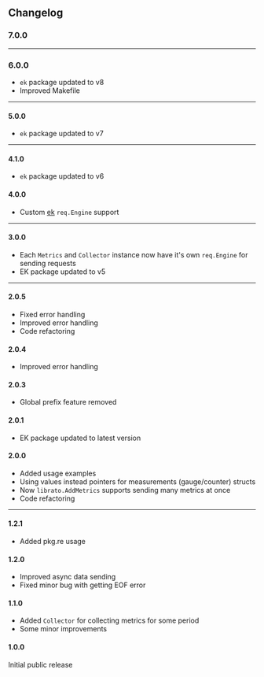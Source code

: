 ## Changelog

### 7.0.0

---

### 6.0.0

* `ek` package updated to v8
* Improved Makefile

---

#### 5.0.0

* `ek` package updated to v7

---

#### 4.1.0

* `ek` package updated to v6

#### 4.0.0

* Custom [ek](https://github.com/essentialkaos/ek) `req.Engine` support

---

#### 3.0.0

* Each `Metrics` and `Collector` instance now have it's own `req.Engine` for sending requests
* EK package updated to v5

---

#### 2.0.5

* Fixed error handling
* Improved error handling
* Code refactoring

#### 2.0.4

* Improved error handling

#### 2.0.3

* Global prefix feature removed

#### 2.0.1

* EK package updated to latest version

#### 2.0.0

* Added usage examples
* Using values instead pointers for measurements (gauge/counter) structs
* Now `librato.AddMetrics` supports sending many metrics at once
* Code refactoring

---

#### 1.2.1

* Added pkg.re usage

#### 1.2.0

* Improved async data sending
* Fixed minor bug with getting EOF error

#### 1.1.0

* Added `Collector` for collecting metrics for some period
* Some minor improvements

#### 1.0.0

Initial public release

